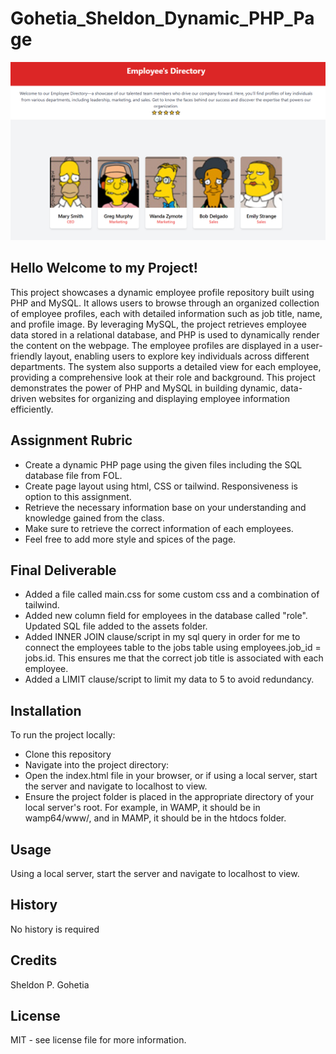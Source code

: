 # Gohetia_Sheldon_Dynamic_PHP_Page

![sheldon's php_assignment](images/img-readme.png)

## Hello Welcome to my Project!

This project showcases a dynamic employee profile repository built using PHP and MySQL. It allows users to browse through an organized collection of employee profiles, each with detailed information such as job title, name, and profile image. By leveraging MySQL, the project retrieves employee data stored in a relational database, and PHP is used to dynamically render the content on the webpage. The employee profiles are displayed in a user-friendly layout, enabling users to explore key individuals across different departments. The system also supports a detailed view for each employee, providing a comprehensive look at their role and background. This project demonstrates the power of PHP and MySQL in building dynamic, data-driven websites for organizing and displaying employee information efficiently.

## Assignment Rubric

- Create a dynamic PHP page using the given files including the SQL database file from FOL.
- Create page layout using html, CSS or tailwind. Responsiveness is option to this assignment.
- Retrieve the necessary information base on your understanding and knowledge gained from the class.
- Make sure to retrieve the correct information of each employees.
- Feel free to add more style and spices of the page.

## Final Deliverable

- Added a file called main.css for some custom css and a combination of tailwind.
- Added new column field for employees in the database called "role". Updated SQL file added to the assets folder.
- Added INNER JOIN clause/script in my sql query in order for me to connect the employees table to the jobs table using employees.job_id = jobs.id. This ensures me that the correct job title is associated with each employee.
- Added a LIMIT clause/script to limit my data to 5 to avoid redundancy.

## Installation

To run the project locally:

- Clone this repository
- Navigate into the project directory:
- Open the index.html file in your browser, or if using a local server, start the server and navigate to localhost to view.
- Ensure the project folder is placed in the appropriate directory of your local server's root. For example, in WAMP, it should be in wamp64/www/, and in MAMP, it should be in the htdocs folder.

## Usage

Using a local server, start the server and navigate to localhost to view.

## History

No history is required

## Credits

Sheldon P. Gohetia

## License

MIT - see license file for more information.
